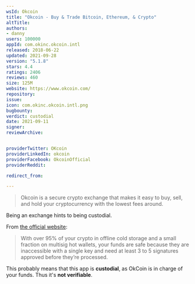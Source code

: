 ```yaml
---
wsId: Okcoin
title: "Okcoin - Buy & Trade Bitcoin, Ethereum, & Crypto"
altTitle: 
authors:
- danny
users: 100000
appId: com.okinc.okcoin.intl
released: 2018-06-22
updated: 2021-09-28
version: "5.1.8"
stars: 4.4
ratings: 2406
reviews: 460
size: 125M
website: https://www.okcoin.com/
repository: 
issue: 
icon: com.okinc.okcoin.intl.png
bugbounty: 
verdict: custodial
date: 2021-09-11
signer: 
reviewArchive:


providerTwitter: OKcoin
providerLinkedIn: okcoin
providerFacebook: OkcoinOfficial
providerReddit: 

redirect_from:

---
```



> Okcoin is a secure crypto exchange that makes it easy to buy, sell, and hold your cryptocurrency with the lowest fees around.

Being an exchange hints to being custodial.

From [the official website](https://www.okcoin.com/security.html):

> With over 95% of your crypto in offline cold storage and a small fraction on multisig hot wallets, your funds are safe because they are inaccessible with a single key and need at least 3 to 5 signatures approved before they’re processed.

This probably means that this app is **custodial**, as OkCoin is in charge of your funds. Thus it's **not verifiable**.
